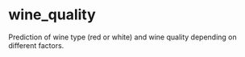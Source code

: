 # wine_quality
Prediction of wine type (red or white) and wine quality depending on different factors.
